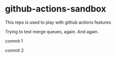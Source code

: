 # github-actions-sandbox

This repo is used to play with github actions features

Trying to test merge queues, again. And again.


commit 1

commit 2
